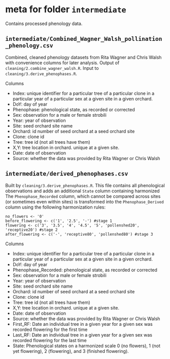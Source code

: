 # meta for folder `intermediate`

Contains processed phenology data.

## `intermediate/Combined_Wagner_Walsh_pollination_phenology.csv`
Combined, cleaned phenology datasets from Rita Wagner and Chris Walsh with convenience columns for later analysis. Output of `cleaning/2.combine_wagner_walsh.R`. Input to `cleaning/3.derive_phenophases.R`.

Columns
- Index: unique identifier for a particular tree of a particular clone in a particular year of a particular sex at a given site in a given orchard.
- DoY: day of year
- Phenophase: phenological state, as recorded or corrected 
- Sex: observation for a male or female strobili
- Year: year of observation
- Site: seed orchard site name
- Orchard: id number of seed orchard at a seed orchard site
- Clone: clone id
- Tree: tree id (not all trees have them)
- X,Y: tree location in orchard. unique at a given site.
- Date: date of observation
- Source: whether the data was provided by Rita Wagner or Chris Walsh

## `intermediate/derived_phenophases.csv`

Built by `cleaning/3.derive_phenophases.R`. This file contains all phenological observations and adds an additional `State` column containing harmonized The `Phenophase_Recorded` column, which cannot be compared across sites (or sometimes even within sites) is transformed into the `Phenophase_Derived` column using the following harmonization rules:

```
no_flowers <- '0'
before_flowering <- c('1', '2.5', '-') #stage 1
flowering <- c('3', '3.5', '4', '4.5', '5', 'pollenshed20', 'receptive20') #stage 2
after_flowering <- c('-', 'receptive80', 'pollenshed80') #stage 3
```

Columns
- Index: unique identifier for a particular tree of a particular clone in a particular year of a particular sex at a given site in a given orchard.
- DoY: day of year
- Phenophase_Recorded: phenological state, as recorded or corrected 
- Sex: observation for a male or female strobili
- Year: year of observation
- Site: seed orchard site name
- Orchard: id number of seed orchard at a seed orchard site
- Clone: clone id
- Tree: tree id (not all trees have them)
- X,Y: tree location in orchard. unique at a given site.
- Date: date of observation
- Source: whether the data was provided by Rita Wagner or Chris Walsh
- First_RF: Date an individual tree in a given year for a given sex was recorded flowering for the first time
- Last_RF: Date an individual tree in a given year for a given sex was recorded flowering for the last time
- State: Phenological states on a harmonized scale 0 (no flowers), 1 (not yet flowering), 2 (flowering), and 3 (finished flowering).



